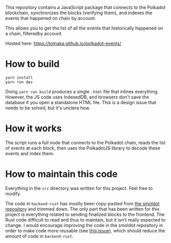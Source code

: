This repository contains a JavaScript package that connects to the Polkadot blockchain, synchronizes the blocks (verifying them), and indexes the events that happened on chain by account.

This allows you to get the list of all the events that historically happened on a chain, filteredby account.

Hosted here: https://tomaka.github.io/polkadot-events/

# How to build

```
yarn install
yarn run dev
```

Doing `yarn run build` produces a single `.html` file that inlines everything. However, the JS code uses IndexedDB, and browsers don't save the database if you open a standalone HTML file. This is a design issue that needs to be solved, but it's unclera how.

# How it works

The script runs a full node that connects to the Polkadot chain, reads the list of events at each block, then uses the PolkadotJS library to decode these events and index them.

# How to maintain this code

Everything in the `src` directory was written for this project. Feel free to modify.

The code in `backend-rust` has mostly been copy-pasted from [the smoldot repository](https://github.com/paritytech/smoldot) and trimmed down. The only part that has been written for this project is everything related to sending finalized blocks to the frontend. The Rust code difficult to read and thus to maintain, but it isn't really expected to change. I would encourage improving the code in the smoldot repository in order to make code more reusable (see [this issue](https://github.com/paritytech/smoldot/issues/595)), which should reduce the amount of code in `backend-rust`.
